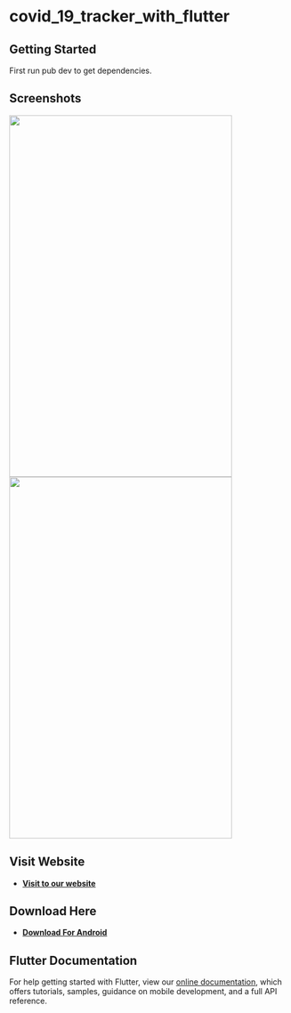 
# covid_19_tracker_with_flutter


## Getting Started

First run pub dev to get dependencies.

## Screenshots
<img src="https://covid19trackermm-bc790.web.app/Home%20Screen%20and%20Countries.jpg" width="400px" height="650px" />
<img src="https://covid19trackermm-bc790.web.app/Preventions.jpg" width="400px" height="650px" />

## Visit Website
- **[Visit to our website](https://micaljohn60.github.io/covid19tracker.com/)**

## Download Here
- **[Download For Android](https://github.com/micaljohn60/covid19tracker.com/releases/download/v3.0/Covid.19.Tracker.apk)**

## Flutter Documentation
For help getting started with Flutter, view our
[online documentation](https://flutter.dev/docs), which offers tutorials,
samples, guidance on mobile development, and a full API reference.
